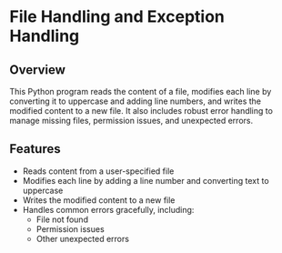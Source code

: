 # File Handling and Exception Handling

## Overview
This Python program reads the content of a file, modifies each line by converting it to uppercase and adding line numbers, and writes the modified content to a new file. It also includes robust error handling to manage missing files, permission issues, and unexpected errors.

## Features
- Reads content from a user-specified file
- Modifies each line by adding a line number and converting text to uppercase
- Writes the modified content to a new file
- Handles common errors gracefully, including:
  - File not found
  - Permission issues
  - Other unexpected errors
